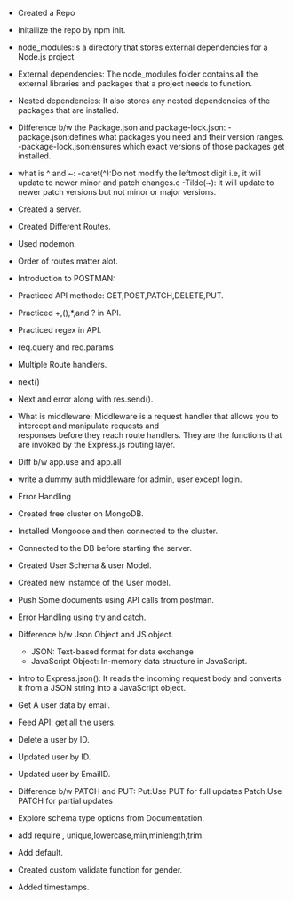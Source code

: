 - Created a Repo
- Initailize the repo by npm init.
- node_modules:is a directory that stores external dependencies for a Node.js project.
- External dependencies: The node_modules folder contains all the external libraries and packages that a project needs to function. 
- Nested dependencies: It also stores any nested dependencies of the packages that are installed.  
- Difference b/w the Package.json and package-lock.json:
  -package.json:defines what packages you need and their version ranges.
  -package-lock.json:ensures which exact versions of those packages get installed.
- what is ^ and ~:
  -caret(^):Do not modify the leftmost digit i.e, it will update to newer minor and patch changes.c
  -Tilde(~): it will update to newer patch versions but not minor or major versions.
- Created a server.
- Created Different Routes.
- Used nodemon.
- Order of routes matter alot. 
- Introduction to POSTMAN:
- Practiced API methode: GET,POST,PATCH,DELETE,PUT.
- Practiced +,(),*,and ? in API.
- Practiced regex in API.
- req.query and req.params
- Multiple Route handlers.
- next()
- Next and error along with res.send().
- What is middleware: Middleware is a request handler that allows you to intercept and manipulate requests and    
  responses before they reach route handlers. They are the functions that are invoked by the Express.js routing layer.
- Diff b/w app.use and app.all
- write a dummy auth middleware for admin, user except login.
- Error Handling
- Created free cluster on MongoDB.
- Installed Mongoose and then connected to the cluster.
- Connected to the DB before starting the server.
- Created User Schema & user Model.
- Created new instamce of the User model.
- Push Some documents using API calls from postman.
- Error Handling using try and catch.

- Difference b/w Json Object and JS object.
  - JSON: Text-based format for data exchange
  - JavaScript Object: In-memory data structure in JavaScript.
-  Intro to Express.json(): It reads the incoming request body and converts it from a JSON string into a         JavaScript object.
- Get A user data by email.
- Feed API: get all the users. 
- Delete a user by ID.
- Updated user by ID.
- Updated user  by EmailID.
- Difference b/w PATCH and PUT: Put:Use PUT for full updates  Patch:Use PATCH for partial updates


- Explore schema type options from Documentation.
- add require , unique,lowercase,min,minlength,trim.
- Add default.
- Created custom validate function for gender.
- Added timestamps.